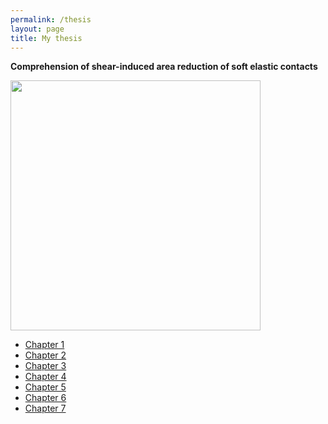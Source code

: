 ```yaml
---
permalink: /thesis
layout: page
title: My thesis
---
```


**Comprehension of shear-induced area reduction of soft elastic contacts**

<img src="./assets/imgs/me/GraphicalAbstractMyThesis.png)" width="400px">

* [Chapter 1]()
* [Chapter 2]()
* [Chapter 3]()
* [Chapter 4]()
* [Chapter 5]()
* [Chapter 6]()
* [Chapter 7]()
